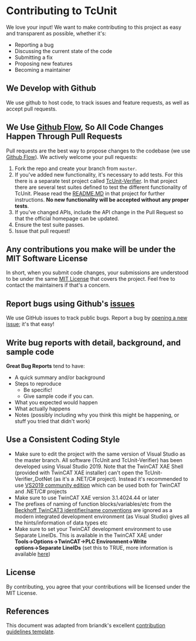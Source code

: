 # Contributing to TcUnit
We love your input! We want to make contributing to this project as easy and transparent as possible, whether it's:

- Reporting a bug
- Discussing the current state of the code
- Submitting a fix
- Proposing new features
- Becoming a maintainer

## We Develop with Github
We use github to host code, to track issues and feature requests, as well as accept pull requests.

## We Use [Github Flow](https://docs.github.com/en/get-started/quickstart/github-flow), So All Code Changes Happen Through Pull Requests
Pull requests are the best way to propose changes to the codebase (we use [Github Flow](https://docs.github.com/en/get-started/quickstart/github-flow)). We actively welcome your pull requests:

1. Fork the repo and create your branch from `master`.
2. If you've added new functionality, it's necessary to add tests. For this there is a separate test project called [TcUnit-Verifier](https://github.com/tcunit/TcUnit/tree/master/TcUnit-Verifier). In that project there are several test suites defined to test the different functionality of TcUnit. Please read the [README.MD](https://github.com/tcunit/TcUnit/blob/master/TcUnit-Verifier/README.md) in that project for further instructions. **No new functionality will be accepted without any proper tests**.
3. If you've changed APIs, include the API change in the Pull Request so that the official homepage can be updated.
4. Ensure the test suite passes.
5. Issue that pull request!

## Any contributions you make will be under the MIT Software License
In short, when you submit code changes, your submissions are understood to be under the same [MIT License](http://choosealicense.com/licenses/mit/) that covers the project. Feel free to contact the maintainers if that's a concern.

## Report bugs using Github's [issues](https://github.com/tcunit/TcUnit/issues)
We use GitHub issues to track public bugs. Report a bug by [opening a new issue](https://github.com/tcunit/TcUnit/issues/new); it's that easy!

## Write bug reports with detail, background, and sample code

**Great Bug Reports** tend to have:

- A quick summary and/or background
- Steps to reproduce
  - Be specific!
  - Give sample code if you can.
- What you expected would happen
- What actually happens
- Notes (possibly including why you think this might be happening, or stuff you tried that didn't work)

## Use a Consistent Coding Style
* Make sure to edit the project with the same version of Visual Studio as the master branch. All software (TcUnit and TcUnit-Verifier) has been developed using Visual Studio 2019. Note that the TwinCAT XAE Shell (provided with TwinCAT XAE installer) can't open the TcUnit-Verifier_DotNet (as it's a .NET/C# project). Instead it's recommended to use [VS2019 community edition](https://visualstudio.microsoft.com/vs/older-downloads/) which can be used both for TwinCAT and .NET/C# projects
* Make sure to use TwinCAT XAE version 3.1.4024.44 or later
* The prefixes of naming of function blocks/variables/etc from the [Beckhoff TwinCAT3 identifier/name conventions](https://infosys.beckhoff.com/english.php?content=../content/1033/tc3_plc_intro/18014401873267083.html&id=) are ignored as a modern integrated development environment (as Visual Studio) gives all the hints/information of data types etc
* Make sure to set your TwinCAT development environment to use Separate LineIDs. This is available in the TwinCAT XAE under **Tools→Options→TwinCAT→PLC Environment→Write options→Separate LineIDs** (set this to TRUE, more information is available [here](https://infosys.beckhoff.com/english.php?content=../content/1033/tc3_userinterface/18014403202147467.html&id=))

## License
By contributing, you agree that your contributions will be licensed under the MIT License.

## References
This document was adapted from briandk's excellent [contribution guidelines template](https://gist.github.com/briandk/3d2e8b3ec8daf5a27a62).

